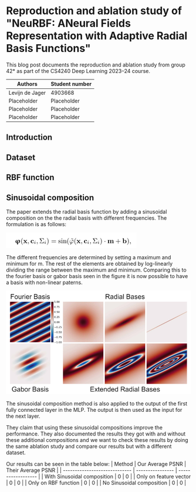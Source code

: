 # Reproduction and ablation study of "NeuRBF: ANeural Fields Representation with Adaptive Radial Basis Functions"

This blog post documents the reproduction and ablation study from group 42* as part of the CS4240 Deep Learning 2023–24 course.

| Authors    | Student number |
| -------- | ------- |
| Levijn de Jager  | 4903668    |
| Placeholder  |   Placeholder  |
|  Placeholder  | Placeholder   |
|  Placeholder  |  Placeholder |

## Introduction

## Dataset

## RBF function

## Sinusoidal composition
The paper extends the radial basis function by adding a sinusoidal composition on the the radial basis with different frequencies. The formulation is as follows:

![alt text](radial_basis_sinus_function.png)

The different frequencies are determined by setting a maximum and minimum for m. The rest of the elements are obtained by log-linearly dividing the range between the maximum and minimum. Comparing this to the fourier basis or gabor basis seen in the figure it is now possible to have a basis with non-linear paterns.

![Radial basis plot](radial_basis_plot.png)

The sinusoidal composition method is also applied to the output of the first fully connected layer in the MLP. The output is then used as the input for the next layer. 

They claim that using these sinusoidal compositions improve the performance. They also documented the results they got with and without these additional compositions and we want to check these results by doing the same ablation study and compare our results but with a different dataset. 

Our results can be seen in the table below:
| Method                        | Our Average PSNR | Their Average PSNR |
| ----------------------------- | ---------------- | ------------------ |
| With Sinusoidal composition   |   0   | 0 |
| Only on feature vector        |   0   | 0 |
|  Only on RBF function         |   0   | 0 |
|  No Sinusoidal composition    |   0   | 0 |